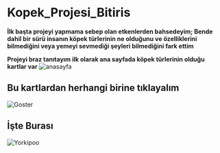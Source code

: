 # Kopek_Projesi_Bitiris
**İlk başta projeyi yapmama sebep olan etkenlerden bahsedeyim; Bende dahil bir sürü insanın köpek türlerinin ne olduğunu ve özelliklerini bilmediğini veya yemeyi sevmediği şeyleri bilmediğini fark ettim**

**Projeyi braz tanıtayım ilk olarak ana sayfada köpek türlerinin olduğu kartlar var**
![anasayfa](https://github.com/Efe45/Kopek_Projesi_Bitiris/assets/142038121/4bb9415e-4335-4640-90ce-d030d076fce0)

 ## Bu kartlardan herhangi birine tıklayalım 

![Goster](https://github.com/Efe45/Kopek_Projesi_Bitiris/assets/142038121/44a0ec85-526d-4229-a61e-ca775b47733d)
## İşte Burası
![Yorkipoo](https://github.com/Efe45/Kopek_Projesi_Bitiris/assets/142038121/6ee7ed7a-275b-4717-9afd-725613cd0f2a)
